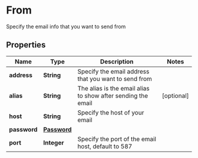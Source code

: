 

# From

Specify the email info that you want to send from

## Properties

| Name | Type | Description | Notes |
|------------ | ------------- | ------------- | -------------|
|**address** | **String** | Specify the email address that you want to send from |  |
|**alias** | **String** | The alias is the email alias to show after sending the email |  [optional] |
|**host** | **String** | Specify the host of your email |  |
|**password** | [**Password**](Password.md) |  |  |
|**port** | **Integer** | Specify the port of the email host, default to 587 |  |



